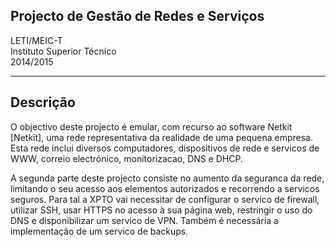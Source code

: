 **Projecto de Gestão de Redes e Serviços**
------------------------------------------------

LETI/MEIC-T  
Instituto Superior Técnico  
2014/2015  


----------


Descrição
-------------

O objectivo deste projecto é emular, com recurso ao software Netkit [Netkit], uma rede representativa da realidade de uma pequena empresa. Esta rede inclui diversos computadores, dispositivos de rede e servicos de WWW, correio electrónico, monitorizacao, DNS e DHCP.

A segunda parte deste projecto consiste no aumento da seguranca da rede, limitando o seu acesso aos elementos autorizados e recorrendo a servicos seguros. Para tal a XPTO vai necessitar de configurar o servico de firewall, utilizar SSH, usar HTTPS no acesso à sua página web, restringir o uso do DNS e disponibilizar um servico de VPN. Também é necessária a implementação de um servico de backups.
